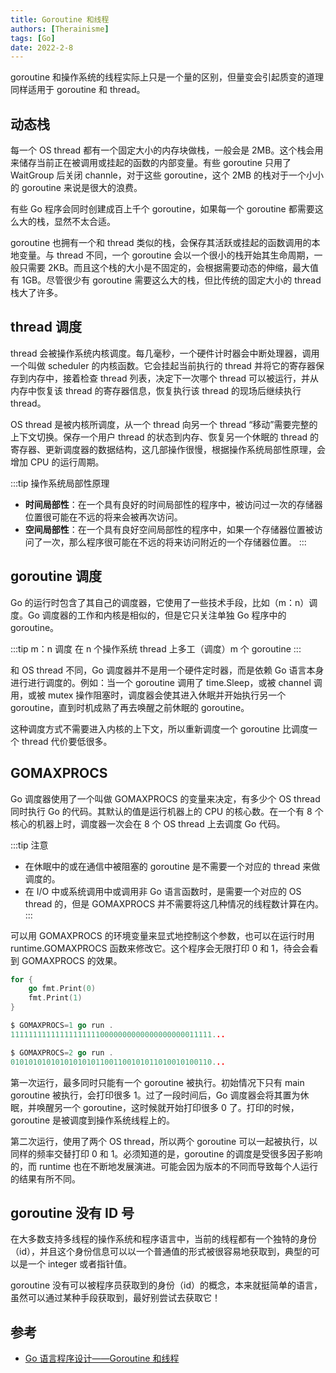 ```yaml
---
title: Goroutine 和线程
authors: [Therainisme]
tags: [Go]
date: 2022-2-8
---
```


goroutine 和操作系统的线程实际上只是一个量的区别，但量变会引起质变的道理同样适用于 goroutine 和 thread。

<!--truncate-->

## 动态栈

每一个 OS thread 都有一个固定大小的内存块做栈，一般会是 2MB。这个栈会用来储存当前正在被调用或挂起的函数的内部变量。有些 goroutine 只用了 WaitGroup 后关闭 channle，对于这些 goroutine，这个 2MB 的栈对于一个小小的 goroutine 来说是很大的浪费。

有些 Go 程序会同时创建成百上千个 goroutine，如果每一个 goroutine 都需要这么大的栈，显然不太合适。

goroutine 也拥有一个和 thread 类似的栈，会保存其活跃或挂起的函数调用的本地变量。与 thread 不同，一个 goroutine 会以一个很小的栈开始其生命周期，一般只需要 2KB。而且这个栈的大小是不固定的，会根据需要动态的伸缩，最大值有 1GB。尽管很少有 goroutine 需要这么大的栈，但比传统的固定大小的 thread 栈大了许多。

## thread 调度

thread 会被操作系统内核调度。每几毫秒，一个硬件计时器会中断处理器，调用一个叫做 scheduler 的内核函数。它会挂起当前执行的 thread 并将它的寄存器保存到内存中，接着检查 thread 列表，决定下一次哪个 thread 可以被运行，并从内存中恢复该  thread 的寄存器信息，恢复执行该 thread 的现场后继续执行 thread。

OS thread 是被内核所调度，从一个 thread 向另一个 thread “移动”需要完整的上下文切换。保存一个用户 thread 的状态到内存、恢复另一个休眠的 thread 的寄存器、更新调度器的数据结构，这几部操作很慢，根据操作系统局部性原理，会增加 CPU 的运行周期。

:::tip 操作系统局部性原理
* **时间局部性**：在一个具有良好的时间局部性的程序中，被访问过一次的存储器位置很可能在不远的将来会被再次访问。
* **空间局部性**：在一个具有良好空间局部性的程序中，如果一个存储器位置被访问了一次，那么程序很可能在不远的将来访问附近的一个存储器位置。
:::

## goroutine 调度

Go 的运行时包含了其自己的调度器，它使用了一些技术手段，比如（m：n）调度。Go 调度器的工作和内核是相似的，但是它只关注单独 Go 程序中的 goroutine。

:::tip m：n 调度
在 n 个操作系统 thread 上多工（调度）m 个 goroutine
:::

和 OS thread 不同，Go 调度器并不是用一个硬件定时器，而是依赖 Go 语言本身进行进行调度的。例如：当一个 goroutine 调用了 time.Sleep，或被 channel 调用，或被 mutex 操作阻塞时，调度器会使其进入休眠并开始执行另一个 goroutine，直到时机成熟了再去唤醒之前休眠的 goroutine。

这种调度方式不需要进入内核的上下文，所以重新调度一个 goroutine 比调度一个 thread 代价要低很多。

## GOMAXPROCS

Go 调度器使用了一个叫做 GOMAXPROCS 的变量来决定，有多少个 OS thread 同时执行 Go 的代码。其默认的值是运行机器上的 CPU 的核心数。在一个有 8 个核心的机器上时，调度器一次会在 8 个 OS thread 上去调度 Go 代码。

:::tip 注意
* 在休眠中的或在通信中被阻塞的 goroutine 是不需要一个对应的 thread 来做调度的。
* 在 I/O 中或系统调用中或调用非 Go 语言函数时，是需要一个对应的 OS thread 的，但是 GOMAXPROCS 并不需要将这几种情况的线程数计算在内。
:::

可以用 GOMAXPROCS 的环境变量来显式地控制这个参数，也可以在运行时用 runtime.GOMAXPROCS 函数来修改它。这个程序会无限打印 0 和 1，待会会看到 GOMAXPROCS 的效果。

```go
for {
    go fmt.Print(0)
    fmt.Print(1)
}

$ GOMAXPROCS=1 go run .
111111111111111111110000000000000000000011111...

$ GOMAXPROCS=2 go run .
010101010101010101011001100101011010010100110...
```

第一次运行，最多同时只能有一个 goroutine 被执行。初始情况下只有 main goroutine 被执行，会打印很多 1。过了一段时间后，Go 调度器会将其置为休眠，并唤醒另一个 goroutine，这时候就开始打印很多 0 了。打印的时候，goroutine 是被调度到操作系统线程上的。

第二次运行，使用了两个 OS thread，所以两个 goroutine 可以一起被执行，以同样的频率交替打印 0 和 1。必须知道的是，goroutine 的调度是受很多因子影响的，而 runtime 也在不断地发展演进。可能会因为版本的不同而导致每个人运行的结果有所不同。

## goroutine 没有 ID 号

在大多数支持多线程的操作系统和程序语言中，当前的线程都有一个独特的身份（id），并且这个身份信息可以以一个普通值的形式被很容易地获取到，典型的可以是一个 integer 或者指针值。

goroutine 没有可以被程序员获取到的身份（id）的概念，本来就挺简单的语言，虽然可以通过某种手段获取到，最好别尝试去获取它！

## 参考

* [Go 语言程序设计——Goroutine 和线程](https://books.studygolang.com/gopl-zh/ch9/ch9-08.html)